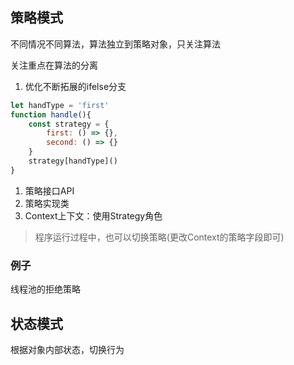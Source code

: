 ## 策略模式

不同情况不同算法，算法独立到策略对象，只关注算法

关注重点在算法的分离

1. 优化不断拓展的ifelse分支

```js
let handType = 'first'
function handle(){
    const strategy = {
        first: () => {},
        second: () => {}
    }
    strategy[handType]()
}
```



1. 策略接口API
2. 策略实现类
3. Context上下文：使用Strategy角色

> 程序运行过程中，也可以切换策略(更改Context的策略字段即可)

### 例子

线程池的拒绝策略

## 状态模式

根据对象内部状态，切换行为
